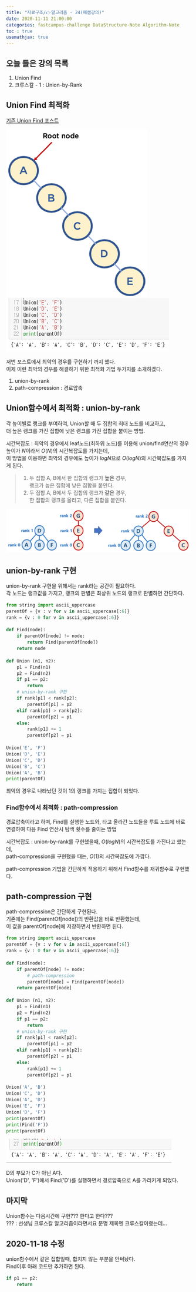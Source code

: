 ```yaml
---
title: "자료구조/👉알고리즘 - 24(패캠강의)"
date: 2020-11-11 21:00:00
categories: fastcampus-challenge DataStructure-Note Algorithm-Note
toc : true
usemathjax: true
---
```

## 오늘 들은 강의 목록

1. Union Find
2. 크루스칼 - 1 : Union-by-Rank

## Union Find 최적화

[기존 Union Find 포스트](https://windowdong11.github.io/algorithm/union-find/Union-Find/)

![worst](/assets/images/fastchallenge/day24/worst.png)  
![최악](/assets/images/fastchallenge/day24/최악.PNG)

저번 포스트에서 최악의 경우를 구현하기 까지 했다.  
이제 이런 최악의 경우를 해결하기 위한 최적화 기법 두가지를 소개하겠다.  

1. union-by-rank
2. path-compression : 경로압축

## Union함수에서 최적화 : union-by-rank

각 높이별로 랭크를 부여하여, Union할 때 두 집합의 최대 노드를 비교하고,  
더 높은 랭크를 가진 집합에 낮은 랭크를 가진 집합을 붙이는 방법.  

시간복잡도 : 최악의 경우에서 leaf노드(최하위 노드)를 이용해 union/find연산의 경우 높이가 $N$이라서 $O(N)$의 시간복잡도를 가지는데,  
이 방법을 이용하면 최악의 경우에도 높이가 $log N$으로 $O(log N)$의 시간복잡도를 가지게 된다.

> 1. 두 집합 A, B에서 한 집합의 랭크가 **높은** 경우,  
> 랭크가 높은 집합에 낮은 집합을 붙인다.
> 2. 두 집합 A, B에서 두 집합의 랭크가 **같은** 경우,  
> 한 집합의 랭크를 올리고, 다른 집합을 붙인다.

![union](/assets/images/fastchallenge/day24/unionbyrank.png)

## union-by-rank 구현

union-by-rank 구현을 위해서는 rank라는 공간이 필요하다.  
각 노드는 랭크값을 가지고, 랭크의 판별은 최상위 노드의 랭크로 판별하면 간단하다.

```py
from string import ascii_uppercase
parentOf = {v : v for v in ascii_uppercase[:6]}
rank = {v : 0 for v in ascii_uppercase[:6]}

def Find(node):
    if parentOf[node] != node:
        return Find(parentOf[node])
    return node

def Union (n1, n2):
    p1 = Find(n1)
    p2 = Find(n2)
    if p1 == p2:
        return
    # union-by-rank 구현
    if rank[p1] < rank[p2]:
        parentOf[p1] = p2
    elif rank[p1] > rank[p2]:
        parentOf[p2] = p1
    else:
        rank[p1] += 1
        parentOf[p2] = p1

Union('E', 'F')
Union('D', 'E')
Union('C', 'D')
Union('B', 'C')
Union('A', 'B')
print(parentOf)
```

최악의 경우로 나타났던 것이 1의 랭크를 가지는 집합이 되었다.

### Find함수에서 최적화 : path-compression

경로압축이라고 하며, Find를 실행한 노드와, 타고 올라간 노드들을 루트 노드에 바로 연결하여 다음 Find 연산시 탐색 횟수를 줄이는 방법

시간복잡도 : union-by-rank를 구현했을때, $O(log N)$의 시간복잡도를 가진다고 했는데,  
path-compression을 구현했을 때는, $O(1)$의 시간복잡도에 가깝다.

path-compression 기법을 간단하게 적용하기 위해서 Find함수를 재귀함수로 구현했다.

## path-compression 구현

path-compression은 간단하게 구현된다.  
기존에는 Find(parentOf[node])의 반환값을 바로 반환했는데,  
이 값을 parentOf[node]에 저장하면서 반환하면 된다.  

```py
from string import ascii_uppercase
parentOf = {v : v for v in ascii_uppercase[:6]}
rank = {v : 0 for v in ascii_uppercase[:6]}

def Find(node):
    if parentOf[node] != node:
        # path-compression
        parentOf[node] = Find(parentOf[node])
    return parentOf[node]

def Union (n1, n2):
    p1 = Find(n1)
    p2 = Find(n2)
    if p1 == p2:
        return
    # union-by-rank 구현
    if rank[p1] < rank[p2]:
        parentOf[p1] = p2
    elif rank[p1] > rank[p2]:
        parentOf[p2] = p1
    else:
        rank[p1] += 1
        parentOf[p2] = p1

Union('A', 'B')
Union('C', 'D')
Union('A', 'D')
Union('E', 'F')
Union('D', 'F')
print(parentOf)
print(Find('F'))
print(parentOf)
```

![path](/assets/images/fastchallenge/day24/path.PNG)

D의 부모가 C가 아닌 A다.  
Union('D', 'F')에서 Find('D')를 실행하면서 경로압축으로 A를 가리키게 되었다.  

## 마지막

Union함수는 다음시간에 구현??? 한다고 한다???  
??? : 선생님 크루스칼 알고리즘이라면서요 분명 제목엔 크루스칼이랬는데...

## 2020-11-18 수정

union함수에서 같은 집합일때, 합치지 않는 부분을 안써놨다.  
Find이후 아래 코드만 추가하면 된다.  

```py
if p1 == p2:
    return
```
